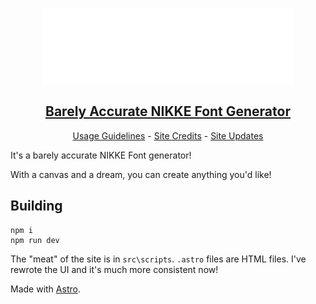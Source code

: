 <p align="center"><img width="80%" src="public/logo-example1.png" /></p>

<a href="https://skuqre.github.io/nikke-font-generator"><h2 align="center">Barely Accurate NIKKE Font Generator</h2></a>
<p align="center">
<a href="https://skuqre.github.io/nikke-font-generator/usage/">Usage Guidelines</a> -
<a href="https://skuqre.github.io/nikke-font-generator/credits/">Site Credits</a> - 
<a href="https://skuqre.github.io/nikke-font-generator/update-log/">Site Updates</a>
</p>

It's a barely accurate NIKKE Font generator!

With a canvas and a dream, you can create anything you'd like!

## Building
```
npm i
npm run dev
```

The "meat" of the site is in `src\scripts`. `.astro` files are HTML files. I've rewrote the UI and it's much more consistent now!

Made with [Astro](https://astro.build).